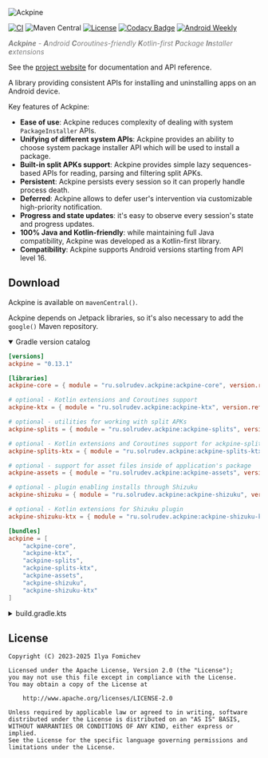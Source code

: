 ![Ackpine](docs/images/logo-text-colored.svg)

[![CI](https://github.com/solrudev/Ackpine/actions/workflows/ci.yml/badge.svg)](https://github.com/solrudev/Ackpine/actions/workflows/ci.yml)
![Maven Central](https://img.shields.io/maven-central/v/ru.solrudev.ackpine/ackpine-core)
[![License](https://img.shields.io/badge/License-Apache_2.0-blue.svg)](https://github.com/solrudev/Ackpine/blob/master/LICENSE)
[![Codacy Badge](https://app.codacy.com/project/badge/Grade/c3014b1eee9648959b70ee6bbad51489)](https://app.codacy.com/gh/solrudev/Ackpine/dashboard?utm_source=gh&utm_medium=referral&utm_content=&utm_campaign=Badge_grade)
[![Android Weekly](https://androidweekly.net/issues/issue-593/badge)](https://androidweekly.net/issues/issue-593)

<span style="color:#808080">_**Ackpine** - **A**ndroid **C**oroutines-friendly **K**otlin-first **P**ackage **In**staller **e**xtensions_</span>

See the [project website](https://ackpine.solrudev.ru) for documentation and API reference.

A library providing consistent APIs for installing and uninstalling apps on an Android device.

Key features of Ackpine:

- **Ease of use**: Ackpine reduces complexity of dealing with system `PackageInstaller` APIs.
- **Unifying of different system APIs**: Ackpine provides an ability to choose system package installer API which will be used to install a package.
- **Built-in split APKs support**: Ackpine provides simple lazy sequences-based APIs for reading, parsing and filtering split APKs.
- **Persistent**: Ackpine persists every session so it can properly handle process death.
- **Deferred**: Ackpine allows to defer user's intervention via customizable high-priority notification.
- **Progress and state updates**: it's easy to observe every session's state and progress updates.
- **100% Java and Kotlin-friendly**: while maintaining full Java compatibility, Ackpine was developed as a Kotlin-first library.
- **Compatibility**: Ackpine supports Android versions starting from API level 16.

Download
--------

Ackpine is available on `mavenCentral()`.

Ackpine depends on Jetpack libraries, so it's also necessary to add the `google()` Maven repository.

<details open>
  <summary>Gradle version catalog</summary>

```toml
[versions]
ackpine = "0.13.1"

[libraries]
ackpine-core = { module = "ru.solrudev.ackpine:ackpine-core", version.ref = "ackpine" }

# optional - Kotlin extensions and Coroutines support
ackpine-ktx = { module = "ru.solrudev.ackpine:ackpine-ktx", version.ref = "ackpine" }

# optional - utilities for working with split APKs
ackpine-splits = { module = "ru.solrudev.ackpine:ackpine-splits", version.ref = "ackpine" }

# optional - Kotlin extensions and Coroutines support for ackpine-splits
ackpine-splits-ktx = { module = "ru.solrudev.ackpine:ackpine-splits-ktx", version.ref = "ackpine" }

# optional - support for asset files inside of application's package
ackpine-assets = { module = "ru.solrudev.ackpine:ackpine-assets", version.ref = "ackpine" }

# optional - plugin enabling installs through Shizuku
ackpine-shizuku = { module = "ru.solrudev.ackpine:ackpine-shizuku", version.ref = "ackpine" }

# optional - Kotlin extensions for Shizuku plugin
ackpine-shizuku-ktx = { module = "ru.solrudev.ackpine:ackpine-shizuku-ktx", version.ref = "ackpine" }

[bundles]
ackpine = [
    "ackpine-core",
    "ackpine-ktx",
    "ackpine-splits",
    "ackpine-splits-ktx",
    "ackpine-assets",
    "ackpine-shizuku",
    "ackpine-shizuku-ktx"
]
```
</details>

<details>
  <summary>build.gradle.kts</summary>

```kotlin
dependencies {
    val ackpineVersion = "0.13.1"
    implementation("ru.solrudev.ackpine:ackpine-core:$ackpineVersion")

    // optional - Kotlin extensions and Coroutines support
    implementation("ru.solrudev.ackpine:ackpine-ktx:$ackpineVersion")

    // optional - utilities for working with split APKs
    implementation("ru.solrudev.ackpine:ackpine-splits:$ackpineVersion")

    // optional - Kotlin extensions and Coroutines support for ackpine-splits
    implementation("ru.solrudev.ackpine:ackpine-splits-ktx:$ackpineVersion")

    // optional - support for asset files inside of application's package
    implementation("ru.solrudev.ackpine:ackpine-assets:$ackpineVersion")

    // optional - plugin enabling installs through Shizuku
    implementation("ru.solrudev.ackpine:ackpine-shizuku:$ackpineVersion")

    // optional - Kotlin extensions for Shizuku plugin
    implementation("ru.solrudev.ackpine:ackpine-shizuku-ktx:$ackpineVersion")
}
```
</details>

License
-------

    Copyright (C) 2023-2025 Ilya Fomichev
    
    Licensed under the Apache License, Version 2.0 (the "License");
    you may not use this file except in compliance with the License.
    You may obtain a copy of the License at
    
        http://www.apache.org/licenses/LICENSE-2.0
    
    Unless required by applicable law or agreed to in writing, software
    distributed under the License is distributed on an "AS IS" BASIS,
    WITHOUT WARRANTIES OR CONDITIONS OF ANY KIND, either express or implied.
    See the License for the specific language governing permissions and
    limitations under the License.
